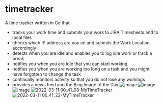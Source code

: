 # timetracker
A time tracker written in Go that 
- tracks your work time and submits your work to JIRA Timesheets and to local files
- checks which IP address are you on and submits the Work Location accordingly
- detects when you are idle and enables you to log idle work or track a break
- notifies you when you are idle that you can start working
- notifies you when you are working too long on a task and you might have forgotten to change the task
- continually monitors activity so that you do not lose any worklogs
- provides a news feed and the Bing Image of the Day
![image](https://user-images.githubusercontent.com/3612128/204279857-ddf5ccb4-2880-4e31-8069-aca373641ff3.png)
![image](https://user-images.githubusercontent.com/3612128/204279964-a19f3eb2-1f41-4794-b92c-abefe204e95f.png)
![image](https://user-images.githubusercontent.com/3612128/204280041-71b90cbf-b35c-4d9d-9f47-c53bd1a38d18.png)
![2022-03-11 00_41_08-MyTimeTracker](https://user-images.githubusercontent.com/3612128/157778083-f707d9fe-64b5-4d00-bd82-f9c472cc1029.png)
![2022-03-11 00_41_22-MyTimeTracker](https://user-images.githubusercontent.com/3612128/157778090-84f67aff-e1ee-4086-9f31-e663cdff13b3.png)
